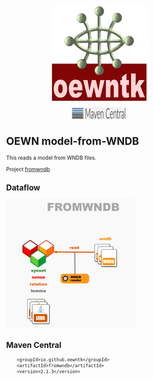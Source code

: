<p align="center">
<img width="256" height="256" src="images/oewntk.png" alt="OEWNTK">
</p>
<p align="center">
<img width="150"src="images/mavencentral.png" alt="MavenCentral">
</p>

# OEWN model-from-WNDB

This reads a model from WNDB files.

Project [fromwndb](https://github.com/oewntk/fromwndb)

## Dataflow

![Dataflow](images/dataflow_fromwndb.png  "Dataflow")

## Maven Central

		<groupId>io.github.oewntk</groupId>
		<artifactId>fromwndb</artifactId>
		<version>2.1.3</version>
